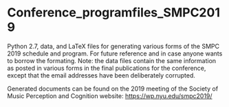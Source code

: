 # Conference_programfiles_SMPC2019
Python 2.7, data, and LaTeX files for generating various forms of the SMPC 2019 schedule and program. For future reference and in case anyone wants to borrow the formating. Note: the data files contain the same information as posted in various forms in the final publications for the conference, except that the email addresses have been deliberately corrupted.

Generated documents can be found on the 2019 meeting of the Society of Music Perception and Cognition website: https://wp.nyu.edu/smpc2019/


